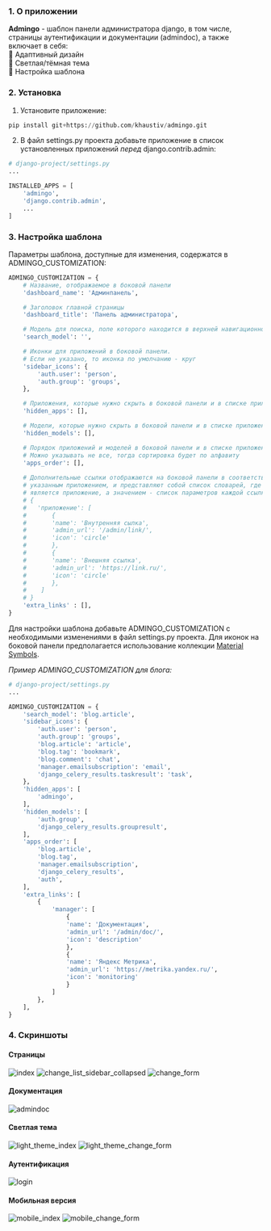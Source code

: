 ### 1. О приложении ###
**Admingo** - шаблон панели администратора django, в том числе, страницы аутентификации и документации (admindoc), а также включает в себя:  
:small_blue_diamond: Адаптивный дизайн  
:small_blue_diamond: Cветлая/тёмная тема  
:small_blue_diamond: Настройка шаблона  
### 2. Установка ###
1. Установите приложение:
```python
pip install git+https://github.com/khaustiv/admingo.git
```
2. В файл settings.py проекта добавьте приложение в список установленных приложений *перед* django.contrib.admin:
```python
# django-project/settings.py
...

INSTALLED_APPS = [
    'admingo',
    'django.contrib.admin',
    ...
]
```
### 3. Настройка шаблона ###
Параметры шаблона, доступные для изменения, содержатся в ADMINGO_CUSTOMIZATION:
```python
ADMINGO_CUSTOMIZATION = {
    # Название, отображаемое в боковой панели
    'dashboard_name': 'Админпанель',

    # Заголовок главной страницы
    'dashboard_title': 'Панель администратора',

    # Модель для поиска, поле которого находится в верхней навигационной панели
    'search_model': '',

    # Иконки для приложений в боковой панели. 
    # Если не указано, то иконка по умолчанию - круг
    'sidebar_icons': {
        'auth.user': 'person', 
        'auth.group': 'groups',
    },

    # Приложения, которые нужно скрыть в боковой панели и в списке приложений
    'hidden_apps': [],

    # Модели, которые нужно скрыть в боковой панели и в списке приложений
    'hidden_models': [],

    # Порядок приложений и моделей в боковой панели и в списке приложений. 
    # Можно указывать не все, тогда сортировка будет по алфавиту
    'apps_order': [],
    
    # Дополнительные ссылки отображаются на боковой панели в соответствии с
    # указанным приложением, и представляют собой список словарей, где ключём
    # является приложение, а значением - список параметров каждой ссылки:
    # {
    #   'приложение': [
    #       {
    #       'name': 'Внутренняя сылка', 
    #       'admin_url': '/admin/link/', 
    #       'icon': 'circle'
    #       },
    #       {
    #       'name': 'Внешняя ссылка', 
    #       'admin_url': 'https://link.ru/', 
    #       'icon': 'circle'
    #       },
    #    ]
    # }
    'extra_links' : [],
}
```
Для настройки шаблона добавьте ADMINGO_CUSTOMIZATION с необходимыми изменениями в файл settings.py проекта.
Для иконок на боковой панели предполагается использование коллекции [Material Symbols](https://fonts.google.com/icons).  
  
*Пример ADMINGO_CUSTOMIZATION для блога:*
```python
# django-project/settings.py
...

ADMINGO_CUSTOMIZATION = {
    'search_model': 'blog.article',
    'sidebar_icons': {
        'auth.user': 'person',
        'auth.group': 'groups',
        'blog.article': 'article',
        'blog.tag': 'bookmark',
        'blog.comment': 'chat',
        'manager.emailsubscription': 'email',
        'django_celery_results.taskresult': 'task',
    },
    'hidden_apps': [
        'admingo',
    ],
    'hidden_models': [
        'auth.group', 
        'django_celery_results.groupresult',
    ],
    'apps_order': [
        'blog.article', 
        'blog.tag', 
        'manager.emailsubscription', 
        'django_celery_results', 
        'auth',
    ],
    'extra_links': [
        {
            'manager': [
                {
                'name': 'Документация', 
                'admin_url': '/admin/doc/', 
                'icon': 'description'
                },
                {
                'name': 'Яндекс Метрика', 
                'admin_url': 'https://metrika.yandex.ru/', 
                'icon': 'monitoring'
                }
            ]
        },
    ],
}

```
### 4. Скриншоты ###
#### Страницы ####
![index](https://github.com/khaustiv/admingo/assets/143105312/1e84a392-f4c3-487e-9549-f46b21ce4b6b)
![change_list_sidebar_collapsed](https://github.com/khaustiv/admingo/assets/143105312/0e7dea04-4dcc-4e08-bbed-704ec1045c4b)
![change_form](https://github.com/khaustiv/admingo/assets/143105312/ec1b0c96-3dc2-442a-bc0d-2972cd440cb9)

#### Документация ####
![admindoc](https://github.com/khaustiv/admingo/assets/143105312/b7cd5970-11f3-4bf5-a080-ba43e3cd7f04)

#### Светлая тема ####
![light_theme_index](https://github.com/khaustiv/admingo/assets/143105312/d707070d-9d36-4aed-bdfb-286d6d37a5f3)
![light_theme_change_form](https://github.com/khaustiv/admingo/assets/143105312/dbb968f7-25c2-4937-a3c1-d0280b5e21d2)

#### Аутентификация ####
![login](https://github.com/khaustiv/admingo/assets/143105312/819582e0-97b7-4616-a1e5-806daf783dd3)

#### Мобильная версия ####
![mobile_index](https://github.com/khaustiv/admingo/assets/143105312/a01a183f-a477-4e47-9f66-01a2cc2a00f3)
![mobile_change_form](https://github.com/khaustiv/admingo/assets/143105312/a44261df-54ed-4cf6-8980-4f33557dcc17)

